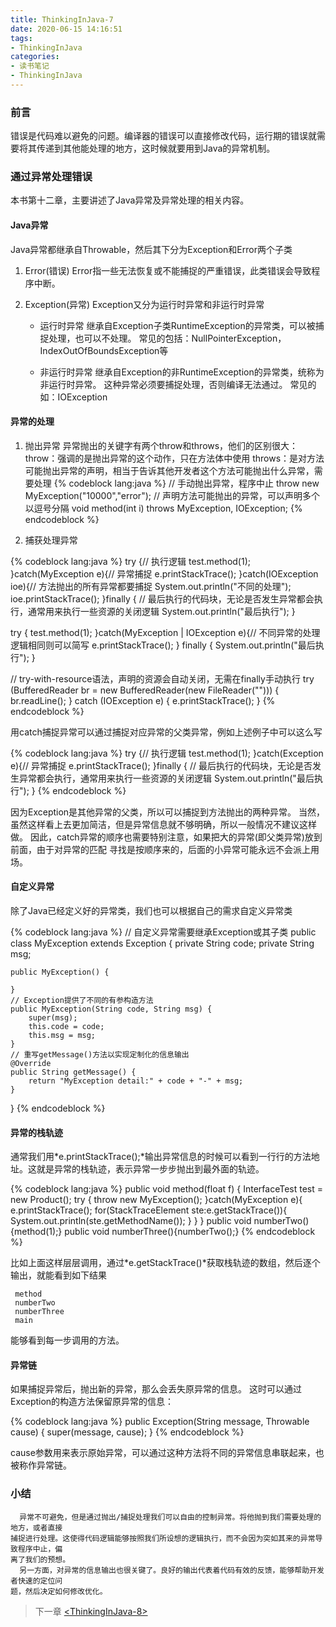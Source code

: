 ```yaml
---
title: ThinkingInJava-7
date: 2020-06-15 14:16:51
tags:
- ThinkingInJava
categories:
- 读书笔记
- ThinkingInJava
---
```


### 前言

  错误是代码难以避免的问题。编译器的错误可以直接修改代码，运行期的错误就需要将其传递到其他能处理的地方，这时候就要用到Java的异常机制。

<!-- more -->

### 通过异常处理错误

  本书第十二章，主要讲述了Java异常及异常处理的相关内容。

#### Java异常
  
  Java异常都继承自Throwable，然后其下分为Exception和Error两个子类

1. Error(错误)
   Error指一些无法恢复或不能捕捉的严重错误，此类错误会导致程序中断。

2. Exception(异常)
   Exception又分为运行时异常和非运行时异常

   * 运行时异常
     继承自Exception子类RuntimeException的异常类，可以被捕捉处理，也可以不处理。
     常见的包括：NullPointerException，IndexOutOfBoundsException等

   * 非运行时异常
     继承自Exception的非RuntimeException的异常类，统称为非运行时异常。
     这种异常必须要捕捉处理，否则编译无法通过。
     常见的如：IOException

#### 异常的处理

1. 抛出异常
   异常抛出的关键字有两个throw和throws，他们的区别很大：
   throw：强调的是抛出异常的这个动作，只在方法体中使用
   throws：是对方法可能抛出异常的声明，相当于告诉其他开发者这个方法可能抛出什么异常，需要处理
{% codeblock lang:java %}
// 手动抛出异常，程序中止
throw new MyException("10000","error");
// 声明方法可能抛出的异常，可以声明多个以逗号分隔
void method(int i) throws MyException, IOException;
{% endcodeblock %}

2. 捕获处理异常

{% codeblock lang:java %}
try {// 执行逻辑
    test.method(1);
}catch(MyException e){// 异常捕捉
    e.printStackTrace();
}catch(IOException ioe){// 方法抛出的所有异常都要捕捉
    System.out.println("不同的处理");
    ioe.printStackTrace();
}finally {
    // 最后执行的代码块，无论是否发生异常都会执行，通常用来执行一些资源的关闭逻辑
    System.out.println("最后执行");
}


try {
    test.method(1);
}catch(MyException | IOException e){// 不同异常的处理逻辑相同则可以简写
    e.printStackTrace();
} finally {
    System.out.println("最后执行");
}


// try-with-resource语法，声明的资源会自动关闭，无需在finally手动执行
try (BufferedReader br = new BufferedReader(new FileReader(""))) {
     br.readLine();
} catch (IOException e) {
    e.printStackTrace();
}
{% endcodeblock %}

  用catch捕捉异常可以通过捕捉对应异常的父类异常，例如上述例子中可以这么写
   
{% codeblock lang:java %}
try {// 执行逻辑
    test.method(1);
}catch(Exception e){// 异常捕捉
    e.printStackTrace();
}finally {
    // 最后执行的代码块，无论是否发生异常都会执行，通常用来执行一些资源的关闭逻辑
    System.out.println("最后执行");
}
{% endcodeblock %}    

  因为Exception是其他异常的父类，所以可以捕捉到方法抛出的两种异常。
  当然，虽然这样看上去更加简洁，但是异常信息就不够明确，所以一般情况不建议这样做。
  因此，catch异常的顺序也需要特别注意，如果把大的异常(即父类异常)放到前面，由于对异常的匹配
  寻找是按顺序来的，后面的小异常可能永远不会派上用场。

#### 自定义异常

  除了Java已经定义好的异常类，我们也可以根据自己的需求自定义异常类

{% codeblock lang:java %}
// 自定义异常需要继承Exception或其子类
public class MyException extends Exception {
    private String code;
    private String msg;

    public MyException() {

    }
    // Exception提供了不同的有参构造方法
    public MyException(String code, String msg) {
        super(msg);
        this.code = code;
        this.msg = msg;
    }
    // 重写getMessage()方法以实现定制化的信息输出
    @Override
    public String getMessage() {
        return "MyException detail:" + code + "-" + msg;
    }
}
{% endcodeblock %}

#### 异常的栈轨迹
  
  通常我们用*e.printStackTrace();*输出异常信息的时候可以看到一行行的方法地址。这就是异常的栈轨迹，表示异常一步步抛出到最外面的轨迹。

{% codeblock lang:java %}
  public void method(float f) {
    InterfaceTest test = new Product();
    try {
        throw new MyException();
    }catch(MyException e){
        e.printStackTrace();
        for(StackTraceElement ste:e.getStackTrace()){
            System.out.println(ste.getMethodName());
        }
    }
}
public void numberTwo(){method(1);}
public void numberThree(){numberTwo();}
{% endcodeblock %}

  比如上面这样层层调用，通过*e.getStackTrace()*获取栈轨迹的数组，然后逐个输出，就能看到如下结果

     method
     numberTwo
     numberThree
     main
  
  能够看到每一步调用的方法。
  
#### 异常链
  
  如果捕捉异常后，抛出新的异常，那么会丢失原异常的信息。
  这时可以通过Exception的构造方法保留原异常的信息：

{% codeblock lang:java %}
public Exception(String message, Throwable cause) {
    super(message, cause);
}
{% endcodeblock %}

  cause参数用来表示原始异常，可以通过这种方法将不同的异常信息串联起来，也被称作异常链。

### 小结

      异常不可避免，但是通过抛出/捕捉处理我们可以自由的控制异常。将他抛到我们需要处理的地方，或者直接
    捕捉进行处理。这使得代码逻辑能够按照我们所设想的逻辑执行，而不会因为突如其来的异常导致程序中止，偏
    离了我们的预想。
      另一方面，对异常的信息输出也很关键了。良好的输出代表着代码有效的反馈，能够帮助开发者快速的定位问
    题，然后决定如何修改优化。

> 下一章 [\<ThinkingInJava-8>](https://rel-fly.com/2020/06/17/ThinkingInJava8/)